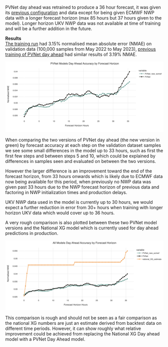 PVNet day ahead was retrained to produce a 36 hour forecast, it was given its [previous configuration](https://huggingface.co/openclimatefix/pvnet_uk_region/tree/main) and data except for being given ECMWF NWP data with a longer forecast horizon (max 85 hours but 37 hours given to the model). Longer horizon UKV NWP data was not available at time of training and will be a further addition in the future.

**Results** \
[The training run](https://wandb.ai/openclimatefix/pvnet_day_ahead_36_hours/runs/m4d3wlft/overview) had 3.15% normalised mean absolute error (NMAE) on validation data (100,000 samples from May 2022 to May 2023), [previous training of PVNet day ahead](https://wandb.ai/openclimatefix/pvnet2.1/runs/2ghzwbxg/overview?) had similar results of 3.19% NMAE.


![](PVNets_comparison.png "PVNets comparison")

When comparing the two versions of PVNet day ahead (the new version in green) by forecast accuracy at each step on the validation dataset samples we see some small differences in the model up to 33 hours, such as first the first few steps and between steps 5 and 10, which could be explained by differences in samples seen and evaluated on between the two versions.

However the larger difference is an improvement toward the end of the forecast horizon, from 33 hours onwards which is likely due to ECMWF data now being available for this period, when previously no NWP data was given past 33 hours due to the NWP forecast horizon of previous data and factoring in NWP initialization times and production delays.

UKV NWP data used in the model is currently up to 30 hours, we would expect a further reduction in error from 30+ hours when training with longer horizon UKV data which would cover up to 36 hours.


A very rough comparison is also plotted between these two PVNet model versions and the National XG model which is currently used for day ahead predictions in production.

![](PVNEt_national_XG_comparison.png "PVNets national XG comparison")



This comparison is rough and should not be seen as a fair comparison as the national XG numbers are just an estimate derived from backtest data on different time periods. However, it can show roughly what relative improvement could be achieved from replacing the National XG Day ahead model with a PVNet Day Ahead model.
